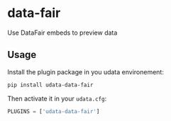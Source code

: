 # data-fair

Use DataFair embeds to preview data

## Usage

Install the plugin package in you udata environement:

```bash
pip install udata-data-fair
```

Then activate it in your `udata.cfg`:

```python
PLUGINS = ['udata-data-fair']
```
